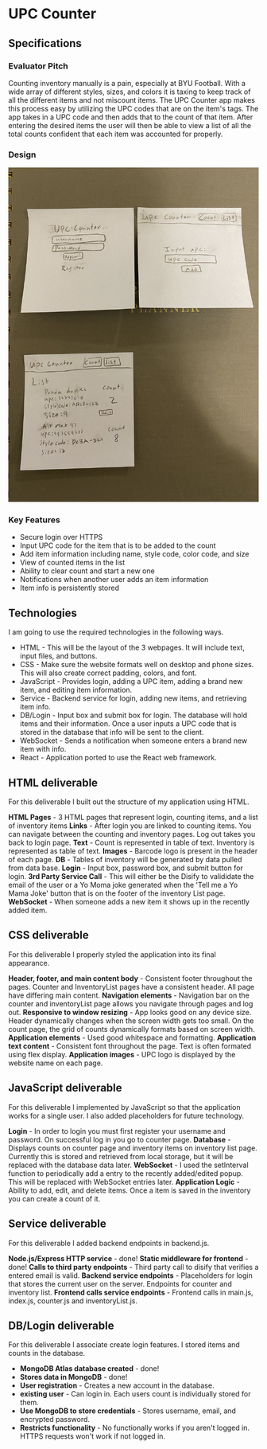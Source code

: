 # UPC Counter

## Specifications

### Evaluator Pitch
Counting inventory manually is a pain, especially at BYU Football. With a wide array of different styles, sizes, and colors it is taxing to keep track of all the different items and not miscount items. The UPC Counter app makes this process easy by utilizing the UPC codes that are on the item's tags. The app takes in a UPC code and then adds that to the count of that item. After entering the desired items the user will then be able to view a list of all the total counts confident that each item was accounted for properly.

### Design

![Mock](upcCounterDesign.jpeg)

### Key Features
* Secure login over HTTPS
* Input UPC code for the item that is to be added to the count
* Add item information including name, style code, color code, and size
* View of counted items in the list
* Ability to clear count and start a new one
* Notifications when another user adds an item information
* Item info is persistently stored

## Technologies
I am going to use the required technologies in the following ways.

* HTML - This will be the layout of the 3 webpages. It will include text, input files, and buttons. 
* CSS - Make sure the website formats well on desktop and phone sizes. This will also create correct padding, colors, and font. 
* JavaScript - Provides login, adding a UPC item, adding a brand new item, and editing item information.
* Service - Backend service for login, adding new items, and retrieving item info.
* DB/Login - Input box and submit box for login. The database will hold items and their information. Once a user inputs a UPC code that is stored in the database that info will be sent to the client. 
* WebSocket - Sends a notification when someone enters a brand new item with info. 
* React - Application ported to use the React web framework.

## HTML deliverable

For this deliverable I built out the structure of my application using HTML.

**HTML Pages** - 3 HTML pages that represent login, counting items, and a list of inventory items
**Links** - After login you are linked to counting items. You can navigate between the counting and inventory pages. Log out takes you back to login page.
**Text** - Count is represented in table of text. Inventory is represented as table of text. 
**Images** - Barcode logo is present in the header of each page.
**DB** - Tables of inventory will be generated by data pulled from data base.
**Login** - Input box, password box, and submit button for login.
**3rd Party Service Call** - This will either be the Disify to valididate the email of the user or a Yo Moma joke generated when the 'Tell me a Yo Mama Joke' button that is on the footer of the inventory List page.
**WebSocket** - When someone adds a new item it shows up in the recently added item.

## CSS deliverable

For this deliverable I properly styled the application into its final appearance.

**Header, footer, and main content body** - Consistent footer throughout the pages. Counter and InventoryList pages have a consistent header. All page have differing main content. 
**Navigation elements** - Navigation bar on the counter and inventoryList page allows you navigate through pages and log out.
**Responsive to window resizing** - App looks good on any device size. Header dynamically changes when the screen width gets too small. On the count page, the grid of counts dynamically formats based on screen width. 
**Application elements** - Used good whitespace and formatting.
**Application text content** - Consistent font throughout the page. Text is often formated using flex display. 
**Application images** - UPC logo is displayed by the website name on each page. 

## JavaScript deliverable

For this deliverable I implemented by JavaScript so that the application works for a single user. I also added placeholders for future technology.

**Login** - In order to login you must first register your username and password. On successful log in you go to counter page.
**Database** - Displays counts on counter page and inventory items on inventory list page. Currently this is stored and retrieved from local storage, but it will be replaced with the database data later.
**WebSocket** - I used the setInterval function to periodically add a entry to the recently added/edited popup. This will be replaced with WebSocket entries later.
**Application Logic** - Ability to add, edit, and delete items. Once a item is saved in the inventory you can create a count of it.

## Service deliverable

For this deliverable I added backend endpoints in backend.js.

**Node.js/Express HTTP service** - done!
**Static middleware for frontend** - done!
**Calls to third party endpoints** - Third party call to disify that verifies a entered email is valid. 
**Backend service endpoints** - Placeholders for login that stores the current user on the server. Endpoints for counter and inventory list. 
**Frontend calls service endpoints** - Frontend calls in main.js, index.js, counter.js and inventoryList.js. 

## DB/Login deliverable

For this deliverable I associate create login features. I stored items and counts in the database.

- **MongoDB Atlas database created** - done!
- **Stores data in MongoDB** - done!
- **User registration** - Creates a new account in the database.
- **existing user** - Can login in. Each users count is individually stored for them.
- **Use MongoDB to store credentials** - Stores username, email, and encrypted password.
- **Restricts functionality** - No functionally works if you aren't logged in. HTTPS requests won't work if not logged in. 